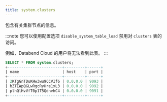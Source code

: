 ```yaml
---
title: system.clusters
---
```


包含有关集群节点的信息。

:::note 
您可以使用配置选项 `disable_system_table_load` 禁用对 `clusters` 表的访问。

例如，Databend Cloud 的用户将无法看到此表。
:::

```sql
SELECT * FROM system.clusters;
+------------------------+---------+------+
| name                   | host    | port |
+------------------------+---------+------+
| 2KTgGnTDuKHw3wu9CCVIf6 | 0.0.0.0 | 9093 |
| bZTEWpQGLwRgcRyHre1xL3 | 0.0.0.0 | 9092 |
| plhQlHvVfT0p1T5QdnvhC4 | 0.0.0.0 | 9091 |
+------------------------+---------+------+
```